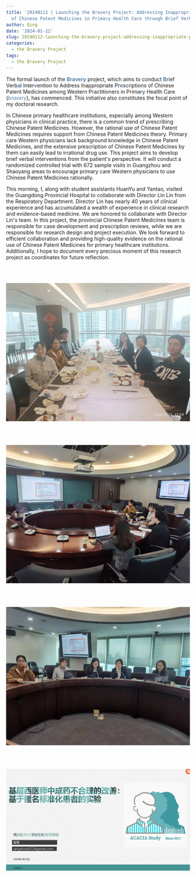 ```yaml
---
title: '20240112 | Launching the Bravery Project: Addressing Inappropriate Prescriptions
  of Chinese Patent Medicines in Primary Health Care through Brief Verbal Interventions'
author: Qing
date: '2024-01-12'
slug: 20240112-launching-the-bravery-project-addressing-inappropriate-prescriptions-of-chinese-patent-medicines-in-primary-health-care-through-brief-verbal-interventions
categories:
  - the Bravery Project
tags:
  - the Bravery Project
---
```



The formal launch of the <span style="color: rgb(79,125,169);">**Bravery**</span> project, which aims to conduct <span style="color: rgb(79,125,169);">**Br**</span>ief Verb<span style="color: rgb(79,125,169);">**a**</span>l Inter<span style="color: rgb(79,125,169);">**v**</span>ention to Address Inappropriate Pr<span style="color: rgb(79,125,169);">**e**</span>scriptions of Chinese Patent Medicines among Western P<span style="color: rgb(79,125,169);">**r**</span>actitioners in Primar<span style="color: rgb(79,125,169);">**y**</span> Health Care (<span style="color: rgb(79,125,169);">*bravery*</span>), has commenced. This initiative also constitutes the focal point of my doctoral research.





In Chinese primary healthcare institutions, especially among Western physicians in clinical practice, there is a common trend of prescribing Chinese Patent Medicines. However, the rational use of Chinese Patent Medicines requires support from Chinese Patent Medicines theory. Primary care Western physicians lack background knowledge in Chinese Patent Medicines, and the extensive prescription of Chinese Patent Medicines by them can easily lead to irrational drug use. This project aims to develop brief verbal interventions from the patient's perspective. It will conduct a randomized controlled trial with 672 sample visits in Guangzhou and Shaoyang areas to encourage primary care Western physicians to use Chinese Patent Medicines rationally.

This morning, I, along with student assistants HuanYu and Yantao, visited the Guangdong Provincial Hospital to collaborate with Director Lin Lin from the Respiratory Department. Director Lin has nearly 40 years of clinical experience and has accumulated a wealth of experience in clinical research and evidence-based medicine. We are honored to collaborate with Director Lin's team. In this project, the provincial Chinese Patent Medicines team is responsible for case development and prescription reviews, while we are responsible for research design and project execution. We look forward to efficient collaboration and providing high-quality evidence on the rational use of Chinese Patent Medicines for primary healthcare institutions. Additionally, I hope to document every precious moment of this research project as coordinates for future reflection.

<br />
<br />

![](images/1.jpg)   

<br />
<br />

![](images/2.jpg)   

<br />
<br />

![](images/3.jpg)   

<br />
<br />

![](images/4.png)   

<br />
<br />
